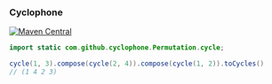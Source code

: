 ### Cyclophone

[![Maven Central](https://maven-badges.herokuapp.com/maven-central/com.github.h908714124/cyclophone/badge.svg)](https://maven-badges.herokuapp.com/maven-central/com.github.h908714124/cyclophone)

````java
import static com.github.cyclophone.Permutation.cycle;

cycle(1, 3).compose(cycle(2, 4)).compose(cycle(1, 2)).toCycles()
// (1 4 2 3)
````


